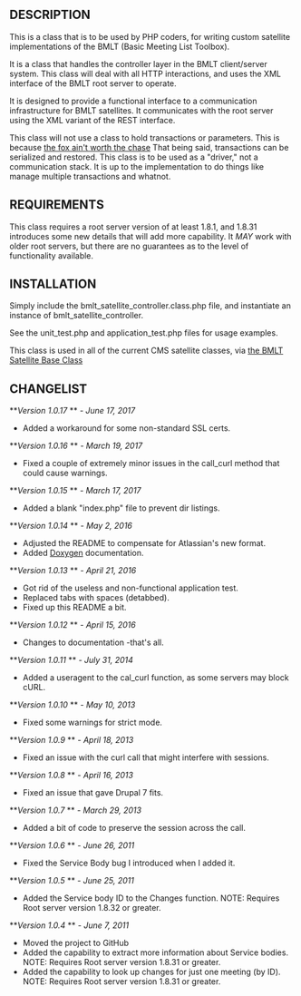 DESCRIPTION
-----------

This is a class that is to be used by PHP coders, for writing custom satellite implementations
of the BMLT (Basic Meeting List Toolbox).

It is a class that handles the controller layer in the BMLT client/server system. This class will
deal with all HTTP interactions, and uses the XML interface of the BMLT root server to operate.

It is designed to provide a functional interface to a communication infrastructure for
BMLT satellites. It communicates with the root server using the XML variant of the REST
interface.

This class will not use a class to hold transactions or parameters. This is because [the
fox ain't worth the chase](http://philip.greenspun.com/humor/eecs-difference-explained)
That being said, transactions can be serialized and restored. This class is to be used as
a "driver," not a communication stack. It is up to the implementation to do things like
manage multiple transactions and whatnot.

REQUIREMENTS
------------

This class requires a root server version of at least 1.8.1, and 1.8.31 introduces some new details
that will add more capability. It *MAY* work with older root servers, but there are no guarantees as
to the level of functionality available.

 
INSTALLATION
------------

Simply include the bmlt_satellite_controller.class.php file, and instantiate an instance of
bmlt_satellite_controller.

See the unit_test.php and application_test.php files for usage examples.

This class is used in all of the current CMS satellite classes, via [the BMLT Satellite Base Class](http://bmlt.magshare.net/specific-topics/bmlt-satellite-base-class/)

CHANGELIST
----------
***Version 1.0.17* ** *- June 17, 2017*

- Added a workaround for some non-standard SSL certs.

***Version 1.0.16* ** *- March 19, 2017*

- Fixed a couple of extremely minor issues in the call_curl method that could cause warnings.

***Version 1.0.15* ** *- March 17, 2017*

- Added a blank "index.php" file to prevent dir listings.

***Version 1.0.14* ** *- May 2, 2016*

- Adjusted the README to compensate for Atlassian's new format.
- Added [Doxygen](http://doxygen.nl) documentation.

***Version 1.0.13* ** *- April 21, 2016*

- Got rid of the useless and non-functional application test.
- Replaced tabs with spaces (detabbed).
- Fixed up this README a bit.

***Version 1.0.12* ** *- April 15, 2016*

- Changes to documentation -that's all.

***Version 1.0.11* ** *- July 31, 2014*

- Added a useragent to the cal_curl function, as some servers may block cURL.

***Version 1.0.10* ** *- May 10, 2013*

- Fixed some warnings for strict mode.

***Version 1.0.9* ** *- April 18, 2013*

- Fixed an issue with the curl call that might interfere with sessions.

***Version 1.0.8* ** *- April 16, 2013*

- Fixed an issue that gave Drupal 7 fits.

***Version 1.0.7* ** *- March 29, 2013*

- Added a bit of code to preserve the session across the call.

***Version 1.0.6* ** *- June 26, 2011*

- Fixed the Service Body bug I introduced when I added it.

***Version 1.0.5* ** *- June 25, 2011*

- Added the Service body ID to the Changes function. NOTE: Requires Root server version 1.8.32 or greater.

***Version 1.0.4* ** *- June 7, 2011*

- Moved the project to GitHub
- Added the capability to extract more information about Service bodies. NOTE: Requires Root server version 1.8.31 or greater.
- Added the capability to look up changes for just one meeting (by ID). NOTE: Requires Root server version 1.8.31 or greater.
